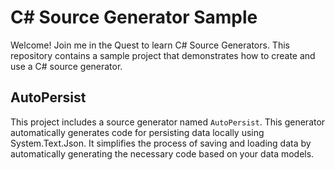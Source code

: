 # C# Source Generator Sample

Welcome! Join me in the Quest to learn C# Source Generators. This repository contains a sample project that demonstrates how to create and use a C# source generator.

## AutoPersist

This project includes a source generator named `AutoPersist`. This generator automatically generates code for persisting data locally using System.Text.Json. It simplifies the process of saving and loading data by automatically generating the necessary code based on your data models.
